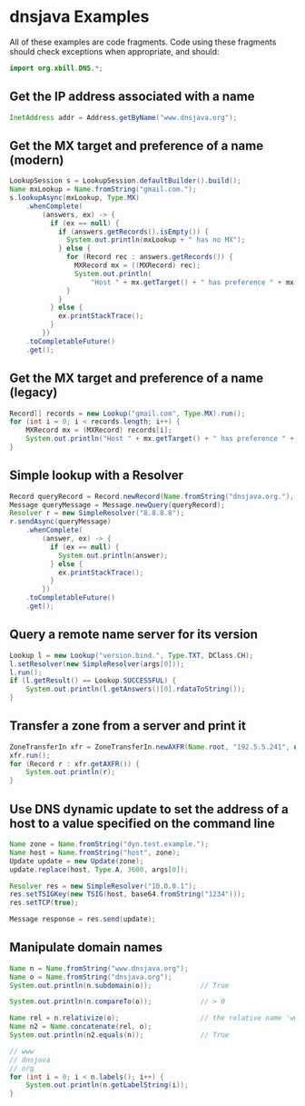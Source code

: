 # dnsjava Examples

All of these examples are code fragments. Code using these fragments should
check exceptions when appropriate, and should:

```java
import org.xbill.DNS.*;
```

## Get the IP address associated with a name

```java
InetAddress addr = Address.getByName("www.dnsjava.org");
```

## Get the MX target and preference of a name (modern)
```java
LookupSession s = LookupSession.defaultBuilder().build();
Name mxLookup = Name.fromString("gmail.com.");
s.lookupAsync(mxLookup, Type.MX)
    .whenComplete(
        (answers, ex) -> {
          if (ex == null) {
            if (answers.getRecords().isEmpty()) {
              System.out.println(mxLookup + " has no MX");
            } else {
              for (Record rec : answers.getRecords()) {
                MXRecord mx = ((MXRecord) rec);
                System.out.println(
                    "Host " + mx.getTarget() + " has preference " + mx.getPriority());
              }
            }
          } else {
            ex.printStackTrace();
          }
        })
    .toCompletableFuture()
    .get();
```

## Get the MX target and preference of a name (legacy)

```java
Record[] records = new Lookup("gmail.com", Type.MX).run();
for (int i = 0; i < records.length; i++) {
    MXRecord mx = (MXRecord) records[i];
    System.out.println("Host " + mx.getTarget() + " has preference " + mx.getPriority());
}
```

## Simple lookup with a Resolver
```java
Record queryRecord = Record.newRecord(Name.fromString("dnsjava.org."), Type.A, DClass.IN);
Message queryMessage = Message.newQuery(queryRecord);
Resolver r = new SimpleResolver("8.8.8.8");
r.sendAsync(queryMessage)
    .whenComplete(
        (answer, ex) -> {
          if (ex == null) {
            System.out.println(answer);
          } else {
            ex.printStackTrace();
          }
        })
    .toCompletableFuture()
    .get();
```

## Query a remote name server for its version

```java
Lookup l = new Lookup("version.bind.", Type.TXT, DClass.CH);
l.setResolver(new SimpleResolver(args[0]));
l.run();
if (l.getResult() == Lookup.SUCCESSFUL) {
    System.out.println(l.getAnswers()[0].rdataToString());
}
```

## Transfer a zone from a server and print it

```java
ZoneTransferIn xfr = ZoneTransferIn.newAXFR(Name.root, "192.5.5.241", null);
xfr.run();
for (Record r : xfr.getAXFR()) {
    System.out.println(r);
}
```

## Use DNS dynamic update to set the address of a host to a value specified on the command line

```java
Name zone = Name.fromString("dyn.test.example.");
Name host = Name.fromString("host", zone);
Update update = new Update(zone);
update.replace(host, Type.A, 3600, args[0]);

Resolver res = new SimpleResolver("10.0.0.1");
res.setTSIGKey(new TSIG(host, base64.fromString("1234")));
res.setTCP(true);

Message response = res.send(update);
```

## Manipulate domain names

```java
Name n = Name.fromString("www.dnsjava.org");
Name o = Name.fromString("dnsjava.org");
System.out.println(n.subdomain(o));            // True

System.out.println(n.compareTo(o));            // > 0

Name rel = n.relativize(o);                    // the relative name 'www'
Name n2 = Name.concatenate(rel, o);
System.out.println(n2.equals(n));              // True

// www
// dnsjava
// org
for (int i = 0; i < n.labels(); i++) {
    System.out.println(n.getLabelString(i));
}
```
